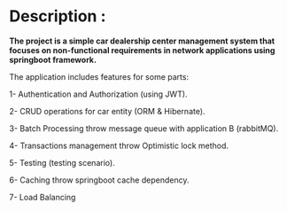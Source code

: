 # Description :

**The project is a simple car dealership center management system that focuses on non-functional requirements in network applications using springboot framework.**

The application includes features for some parts: 

1- Authentication and Authorization (using JWT).

2- CRUD operations for car entity (ORM & Hibernate).

3- Batch Processing throw message queue with application B (rabbitMQ).

4- Transactions management throw Optimistic lock method.

5- Testing (testing scenario).

6- Caching throw springboot cache dependency.

7- Load Balancing 
